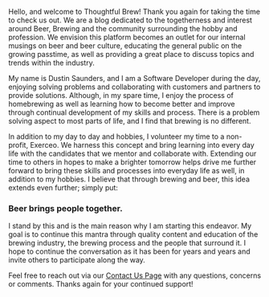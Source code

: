Hello, and welcome to Thoughtful Brew! Thank you again for taking the time to check us out. We are a blog dedicated to the togetherness and interest around Beer, Brewing and the community surrounding the hobby and profession. We envision this platform becomes an outlet for our internal musings on beer and beer culture, educating the general public on the growing passtime, as well as providing a great place to discuss topics and trends within the industry.

My name is Dustin Saunders, and I am a Software Developer during the day, enjoying solving problems and collaborating with customers and partners to provide solutions. Although, in my spare time, I enjoy the process of homebrewing as well as learning how to become better and improve through continual development of my skills and process. There is a problem solving aspect to most parts of life, and I find that brewing is no different.

In addition to my day to day and hobbies, I volunteer my time to a non-profit, Exerceo. We harness this concept and bring learning into every day life with the candidates that we mentor and collaborate with. Extending our time to others in hopes to make a brighter tomorrow helps drive me further forward to bring these skills and processes into everyday life as well, in addition to my hobbies. I believe that through brewing and beer, this idea extends even further; simply put:

### Beer brings people together.

I stand by this and is the main reason why I am starting this endeavor. My goal is to continue this mantra through quality content and education of the brewing industry, the brewing process and the people that surround it. I hope to continue the conversation as it has been for years and years and invite others to participate along the way. 

Feel free to reach out via our <a href="/contact">Contact Us Page</a> with any questions, concerns or comments. Thanks again for your continued support!
